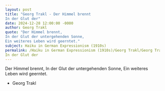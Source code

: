 ```yaml
---
layout: post
title: "Georg Trakl - Der Himmel brennt
In der Glut der"
date: 2024-12-28 12:00:00 -0000
author: Georg Trakl
quote: "Der Himmel brennt,
In der Glut der untergehenden Sonne,
Ein weiteres Leben wird geerntet."
subject: Haiku in German Expressionism (1910s)
permalink: /Haiku in German Expressionism (1910s)/Georg Trakl/Georg Trakl - Der Himmel brennt
In der Glut der
---
```


Der Himmel brennt,
In der Glut der untergehenden Sonne,
Ein weiteres Leben wird geerntet.

- Georg Trakl
